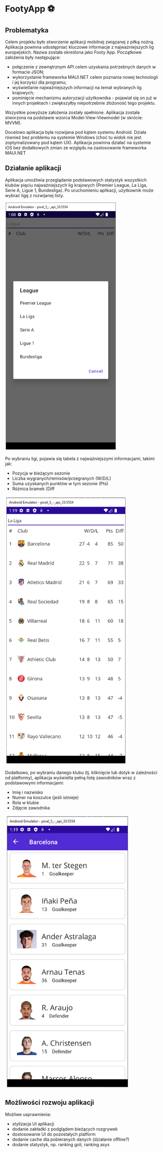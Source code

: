 # FootyApp ⚽

## Problematyka
Celem projektu było stworzenie aplikacji mobilnej związanej z piłką nożną. Aplikacja
powinna udostępniać kluczowe informacje z najważniejszych lig europejskich.
Nazwa została określona jako Footy App.
Początkowe założenia były następujące:
- połączenie z zewnętrznym API celem uzyskania potrzebnych danych
w formacie JSON;
- wykorzystanie frameworka MAUI.NET celem poznania nowej technologii
i jej korzyści dla programu;
- wyświetlanie najważniejszych informacji na temat wybranych lig krajowych;
- pominięcie mechanizmu autoryzacji użytkownika - pojawiał się on już
w innych projektach i zwiększyłby niepotrzebnie złożoność tego projektu.

Wszystkie powyższe założenia zostały spełnione.
Aplikacja została stworzona na podstawie wzorca Model-View-Viewmodel
(w skrócie: MVVM).

Docelowo aplikacja była rozwijana pod kątem systemu Android. Działa również bez
problemu na systemie Windows (choć tu widok nie jest zoptymalizowany pod kątem
UX). Aplikacja powinna działać na systemie iOS bez dodatkowych zmian ze względu
na zastosowanie frameworka MAUI.NET

## Działanie aplikacji
Aplikacja umożliwia przeglądanie podstawowych statystyk wszystkich klubów pięciu
najważniejszych lig krajowych (Premier League, La Liga, Serie A, Ligue 1,
Bundesliga).
Po uruchomieniu aplikacji, użytkownik może wybrać ligę z rozwijanej listy.

![](https://github.com/Digislaw/FootyApp/blob/master/Screenshots/1.png)

Po wybraniu ligi, pojawia się tabela z najważniejszymi informacjami, takimi jak:
- Pozycja w bieżącym sezonie
- Liczba wygranych/remisów/przegranych (W/D/L)
- Suma uzyskanych punktów w tym sezonie (Pts)
- Różnica bramek (Diff

![](https://github.com/Digislaw/FootyApp/blob/master/Screenshots/2.png)

Dodatkowo, po wybraniu danego klubu (tj. kliknięcie lub dotyk w zależności od
platformy), aplikacja wyświetla pełną listę zawodników wraz z podstawowymi
informacjami:
- Imię i nazwisko
- Numer na koszulce (jeśli istnieje)
- Rola w klubie
- Zdjęcie zawodnika

![](https://github.com/Digislaw/FootyApp/blob/master/Screenshots/3.png)

## Możliwości rozwoju aplikacji
Możliwe usprawnienia:
- stylizacja UI aplikacji
- dodanie zakładki z podglądem bieżących rozgrywek
- dostosowanie UI do pozostałych platform
- dodanie cache dla pobieranych danych (działanie offline?)
- dodanie statystyk, np. ranking goli, ranking asys
